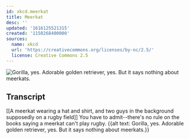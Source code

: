 ```yaml
---
id: xkcd.meerkat
title: Meerkat
desc: ''
updated: '1616125521315'
created: '1150268400000'
sources:
  name: xkcd
  url: 'https://creativecommons.org/licenses/by-nc/2.5/'
  license: Creative Commons 2.5
---
```

![Gorilla, yes.  Adorable golden retriever, yes.  But it says nothing about meerkats.](https://imgs.xkcd.com/comics/meerkat.jpg)

## Transcript
[[A meerkat wearing a hat and shirt, and two guys in the background supposedly on a rugby field]]
You have to admit--there's no rule on the books saying a meerkat can't play rugby.
{{alt text: Gorilla, yes.  Adorable golden retriever, yes.  But it says nothing about meerkats.}}
